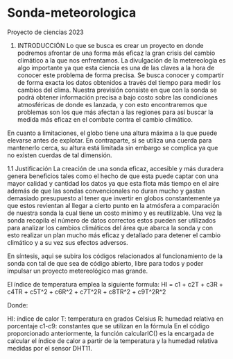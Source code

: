 # Sonda-meteorologica
Proyecto de ciencias 2023


1. INTRODUCCIÓN
Lo que se busca es crear un proyecto en donde podremos afrontar de una forma más eficaz la gran crisis del cambio climático a la que nos enfrentamos.
La divulgación de la metereología es algo importante ya que esta ciencia es una de las claves a la hora de conocer este problema de forma precisa.
Se busca conocer y compartir de forma exacta los datos obtenidos a través del tiempo para medir los cambios del clima.
Nuestra previsión consiste en que con la sonda se podrá obtener información precisa a bajo costo sobre las condiciones atmosféricas de donde es lanzada, y con esto encontraremos que problemas son los que más afectan a las regiones para así buscar la medida más eficaz en el combate contra el cambio climático.

En cuanto a limitaciones, el globo tiene una altura máxima a la que puede elevarse antes de explotar.
En contraparte, si se utiliza una cuerda para mantenerlo cerca, su altura está limitada sin embargo se complica ya que no existen cuerdas de tal dimensión.

1.1 Justificación
La creación de una sonda eficaz, accesible y más duradera genera beneficios tales como el hecho de que esta puede captar con una mayor calidad y cantidad los datos ya que esta flota más tiempo en el aire además de que las sondas convencionales
no duran mucho y gastan demasiado presupuesto al tener que invertir en globos constantemente ya que estos revientan al llegar a cierto punto en la atmósfera a comparación de nuestra sonda la cual tiene un costo mínimo y es reutilizable. 
Una vez la sonda recopila el número de datos correctos estos pueden ser utilizados para analizar los cambios climáticos del área que abarca la sonda y con esto realizar un plan mucho más eficaz y detallado para detener el cambio climático y a su vez sus efectos adversos.

En síntesis, aqui se subira los códigos relacionados al funcionamiento de la sonda con tal de que sea de código abierto, libre para todos 
y poder impulsar un proyecto metereológico mas grande.

El índice de temperatura emplea la siguiente formula:
HI = c1 + c2T + c3R + c4TR + c5T^2 + c6R^2 + c7T^2R + c8TR^2 + c9T^2R^2

Donde:

HI: índice de calor
T: temperatura en grados Celsius
R: humedad relativa en porcentaje
c1-c9: constantes que se utilizan en la fórmula
En el código proporcionado anteriormente, la función calcularIC() es la encargada de calcular el índice de calor a partir de la temperatura y la humedad relativa medidas por el sensor DHT11.
